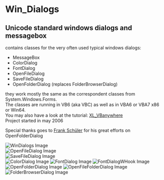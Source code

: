 # Win_Dialogs  
## Unicode standard windows dialogs and messagebox
contains classes for the very often used typical windows dialogs:  
* MessageBox  
* ColorDialog  
* FontDialog  
* OpenFileDialog  
* SaveFileDialog  
* OpenFolderDialog (replaces FolderBrowserDialog)  

they work mostly the same as the correspondent classes from System.Windows.Forms.  
The classes are running in VB6 (aka VBC) as well as in VBA6 or VBA7 x86 or Win64.  
You may also have a look at the tutorial: [XL_VBanywhere](https://github.com/OlimilO1402/XL_VBanywhere)  
Project started in may 2006  
  
Special thanks goes to [Frank Schüler](https://foren.activevb.de/community/mitglieder/details/d32526d3b730ccd55be4fb3b72de8e03/) for his great efforts on OpenFolderDialog  
    
![WinDialogs Image](Resources/WinDialogs.png "Windialogs Image")  
![OpenFileDialog Image](Resources/Pictures/OpenFileDialog.png "OpenFileDialog Image")  
![SaveFileDialog Image](Resources/Pictures/SaveFileDialog.png "SaveFileDialog Image")  
![ColorDialog Image](Resources/Pictures/ColorDialog.png "ColorDialog Image")
![FontDialog Image](Resources/Pictures/FontDialog.png "FontDialog Image")
![FontDialogWHook Image](Resources/Pictures/FontDialogWHook.png "FontDialogWHook Image")
![OpenFolderDialog Image](Resources/Pictures/OpenFolderDialog.png "OpenFolderDialog Image")
![OpenFileFolderDialog Image](Resources/Pictures/OpenFileFolderDialog.png "OpenFileFolderDialog Image")
![FolderBrowserDialog Image](Resources/Pictures/FolderBrowserDialog.png "FolderBrowserDialog Image")
